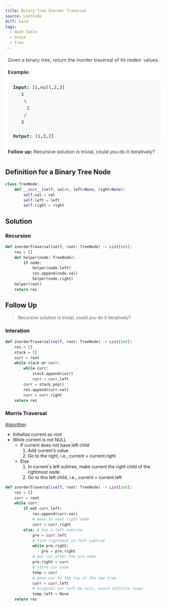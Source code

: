 ```yaml
---
title: Binary Tree Inorder Traversal
source: LeetCode
diff: hard
tags:
  - Hash Table
  - Stack
  - Tree
---
```


<img class="medium-zoom" src="/algo/binary-tree-inorder-traversal.png" alt="https://leetcode.com/problems/binary-tree-inorder-traversal">

## Definition for a Binary Tree Node

```py
class TreeNode:
    def __init__(self, val=0, left=None, right=None):
        self.val = val
        self.left = left
        self.right = right
```

## Solution

### Recursion

```py
def inorderTraversal(self, root: TreeNode) -> List[int]:
    res = []
    def helper(node: TreeNode):
        if node:
            helper(node.left)
            res.append(node.val)
            helper(node.right)
    helper(root)
    return res
```

## Follow Up

> Recursive solution is trivial, could you do it iteratively?

### Interation

```py
def inorderTraversal(self, root: TreeNode) -> List[int]:
    res = []
    stack = []
    curr = root
    while stack or curr:
        while curr:
            stack.append(curr)
            curr = curr.left
        curr = stack.pop()
        res.append(curr.val)
        curr = curr.right
    return res
```

### Morris Traversal

[Algorithm](https://stackoverflow.com/a/5506601/6421652):

- Initialize current as root
- While current is not NULL
  - If current does not have left child
    1. Add current’s value
    2. Go to the right, i.e., current = current.right
  - Else
    1. In current's left subtree, make current the right child of the rightmost node
    2. Go to this left child, i.e., current = current.left

```py
def inorderTraversal(self, root: TreeNode) -> List[int]:
    res = []
    curr = root
    while curr:
        if not curr.left:
            res.append(curr.val)
            # move to next right node
            curr = curr.right
        else: # has a left subtree
            pre = curr.left
            # find rightmost in left subtree
            while pre.right:
                pre = pre.right
            # put cur after the pre node
            pre.right = curr
            # store cur node
            temp = curr
            # move cur to the top of the new tree
            curr = curr.left
            # original cur left be null, avoid infinite loops
            temp.left = None
    return res
```

